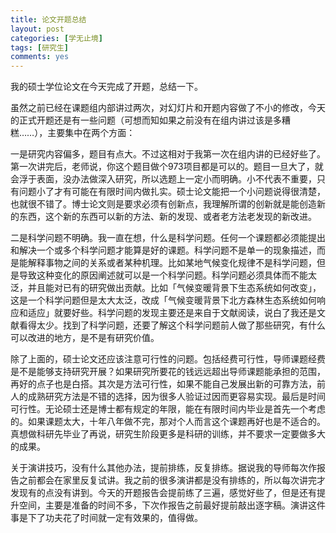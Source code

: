 ```yaml
---
title: 论文开题总结
layout: post
categories: [学无止境]
tags: [研究生]
comments: yes
---
```


我的硕士学位论文在今天完成了开题，总结一下。 

虽然之前已经在课题组内部讲过两次，对幻灯片和开题内容做了不小的修改，今天的正式开题还是有一些问题（可想而知如果之前没有在组内讲过该是多糟糕……），主要集中在两个方面： 

一是研究内容偏多，题目有点大。不过这相对于我第一次在组内讲的已经好些了。第一次讲完后，老师说，你这个题目做个973项目都是可以的。题目一旦大了，就会浮于表面，没办法做深入研究，所以选题上一定小而明确。小不代表不重要，只有问题小了才有可能在有限时间内做扎实。硕士论文能把一个小问题说得很清楚，也就很不错了。博士论文则是要求必须有创新点，我理解所谓的创新就是能创造新的东西，这个新的东西可以新的方法、新的发现、或者老方法老发现的新改进。 

二是科学问题不明确。我一直在想，什么是科学问题。任何一个课题都必须能提出和解决一个或多个科学问题才能算是好的课题。科学问题不是单一的现象描述，而是能解释事物之间的关系或者某种机理。比如某地气候变化规律不是科学问题，但是导致这种变化的原因阐述就可以是一个科学问题。科学问题必须具体而不能太泛，并且能对已有的研究做出贡献。比如「气候变暖背景下生态系统如何改变」，这是一个科学问题但是太大太泛，改成「气候变暖背景下北方森林生态系统如何响应和适应」就要好些。科学问题的发现主要还是来自于文献阅读，说白了我还是文献看得太少。找到了科学问题，还要了解这个科学问题前人做了那些研究，有什么可以改进的地方，是不是有研究价值。 

除了上面的，硕士论文还应该注意可行性的问题。包括经费可行性，导师课题经费是不是能够支持研究开展？如果研究所要花的钱远远超出导师课题能承担的范围，再好的点子也是白搭。其次是方法可行性，如果不能自己发展出新的可靠方法，前人的成熟研究方法是不错的选择，因为很多人验证过因而更容易实现。最后是时间可行性。无论硕士还是博士都有规定的年限，能在有限时间内毕业是首先一个考虑的。如果课题太大，十年八年做不完，那对个人而言这个课题再好也是不适合的。真想做科研先毕业了再说，研究生阶段更多是科研的训练，并不要求一定要做多大的成果。 

关于演讲技巧，没有什么其他办法，提前排练，反复排练。据说我的导师每次作报告之前都会在家里反复试讲。我之前的很多演讲都是没有排练的，所以每次讲完才发现有的点没有讲到。今天的开题报告会提前练了三遍，感觉好些了，但是还有提升空间，主要是准备的时间不多，下次作报告之前最好提前敲出逐字稿。演讲这件事是下了功夫花了时间就一定有效果的，值得做。